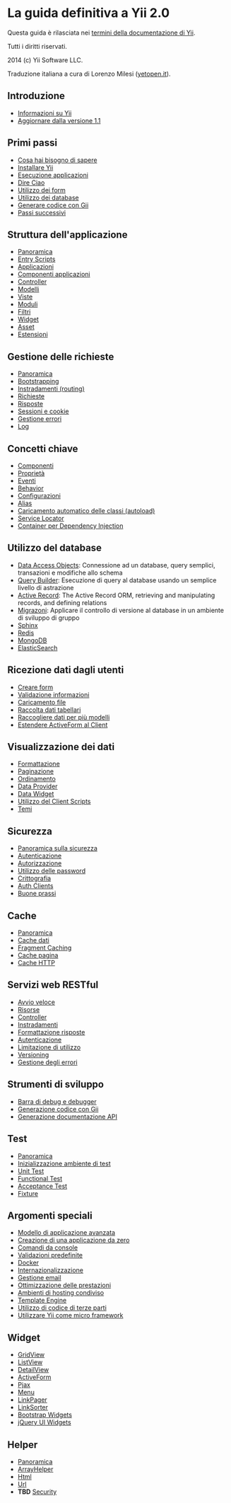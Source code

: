 La guida definitiva a Yii 2.0
=============================

Questa guida è rilasciata nei [termini della documentazione di Yii](http://www.yiiframework.com/doc/terms/).

Tutti i diritti riservati.

2014 (c) Yii Software LLC.

Traduzione italiana a cura di Lorenzo Milesi ([yetopen.it](http://www.yetopen.it)).


Introduzione
------------

* [Informazioni su Yii](intro-yii.md)
* [Aggiornare dalla versione 1.1](intro-upgrade-from-v1.md)


Primi passi
-----------

* [Cosa hai bisogno di sapere](start-prerequisites.md)
* [Installare Yii](start-installation.md)
* [Esecuzione applicazioni](start-workflow.md)
* [Dire Ciao](start-hello.md)
* [Utilizzo dei form](start-forms.md)
* [Utilizzo dei database](start-databases.md)
* [Generare codice con Gii](start-gii.md)
* [Passi successivi](start-looking-ahead.md)


Struttura dell'applicazione
---------------------------

* [Panoramica](structure-overview.md)
* [Entry Scripts](structure-entry-scripts.md)
* [Applicazioni](structure-applications.md)
* [Componenti applicazioni](structure-application-components.md)
* [Controller](structure-controllers.md)
* [Modelli](structure-models.md)
* [Viste](structure-views.md)
* [Moduli](structure-modules.md)
* [Filtri](structure-filters.md)
* [Widget](structure-widgets.md)
* [Asset](structure-assets.md)
* [Estensioni](structure-extensions.md)


Gestione delle richieste
------------------------

* [Panoramica](runtime-overview.md)
* [Bootstrapping](runtime-bootstrapping.md)
* [Instradamenti (routing)](runtime-routing.md)
* [Richieste](runtime-requests.md)
* [Risposte](runtime-responses.md)
* [Sessioni e cookie](runtime-sessions-cookies.md)
* [Gestione errori](runtime-handling-errors.md)
* [Log](runtime-logging.md)


Concetti chiave
---------------

* [Componenti](concept-components.md)
* [Proprietà](concept-properties.md)
* [Eventi](concept-events.md)
* [Behavior](concept-behaviors.md)
* [Configurazioni](concept-configurations.md)
* [Alias](concept-aliases.md)
* [Caricamento automatico delle classi (autoload)](concept-autoloading.md)
* [Service Locator](concept-service-locator.md)
* [Container per Dependency Injection](concept-di-container.md)


Utilizzo del database
------------------------

* [Data Access Objects](db-dao.md): Connessione ad un database, query semplici, transazioni e modifiche allo schema
* [Query Builder](db-query-builder.md): Esecuzione di query al database usando un semplice livello di astrazione
* [Active Record](db-active-record.md): The Active Record ORM, retrieving and manipulating records, and defining relations
* [Migrazoni](db-migrations.md): Applicare il controllo di versione al database in un ambiente di sviluppo di gruppo
* [Sphinx](db-sphinx.md)
* [Redis](db-redis.md)
* [MongoDB](db-mongodb.md)
* [ElasticSearch](db-elasticsearch.md)


Ricezione dati dagli utenti
---------------------------

* [Creare form](input-forms.md)
* [Validazione informazioni](input-validation.md)
* [Caricamento file](input-file-upload.md)
* [Raccolta dati tabellari](input-tabular-input.md)
* [Raccogliere dati per più modelli](input-multiple-models.md)
* [Estendere ActiveForm al Client](input-form-javascript.md)


Visualizzazione dei dati
------------------------

* [Formattazione](output-formatting.md)
* [Paginazione](output-pagination.md)
* [Ordinamento](output-sorting.md)
* [Data Provider](output-data-providers.md)
* [Data Widget](output-data-widgets.md)
* [Utilizzo del Client Scripts](output-client-scripts.md)
* [Temi](output-theming.md)


Sicurezza
---------

* [Panoramica sulla sicurezza](security-overview.md)
* [Autenticazione](security-authentication.md)
* [Autorizzazione](security-authorization.md)
* [Utilizzo delle password](security-passwords.md)
* [Crittografia](security-cryptography.md)
* [Auth Clients](security-auth-clients.md)
* [Buone prassi](security-best-practices.md)


Cache
-----

* [Panoramica](caching-overview.md)
* [Cache dati](caching-data.md)
* [Fragment Caching](caching-fragment.md)
* [Cache pagina](caching-page.md)
* [Cache HTTP](caching-http.md)


Servizi web RESTful
-------------------

* [Avvio veloce](rest-quick-start.md)
* [Risorse](rest-resources.md)
* [Controller](rest-controllers.md)
* [Instradamenti](rest-routing.md)
* [Formattazione risposte](rest-response-formatting.md)
* [Autenticazione](rest-authentication.md)
* [Limitazione di utilizzo](rest-rate-limiting.md)
* [Versioning](rest-versioning.md)
* [Gestione degli errori](rest-error-handling.md)


Strumenti di sviluppo
---------------------

* [Barra di debug e debugger](tool-debugger.md)
* [Generazione codice con Gii](tool-gii.md)
* [Generazione documentazione API](tool-api-doc.md)


Test
----

* [Panoramica](test-overview.md)
* [Inizializzazione ambiente di test](test-environment-setup.md)
* [Unit Test](test-unit.md)
* [Functional Test](test-functional.md)
* [Acceptance Test](test-acceptance.md)
* [Fixture](test-fixtures.md)


Argomenti speciali
------------------

* [Modello di applicazione avanzata](tutorial-advanced-app.md)
* [Creazione di una applicazione da zero](tutorial-start-from-scratch.md)
* [Comandi da console](tutorial-console.md)
* [Validazioni predefinite](tutorial-core-validators.md)
* [Docker](tutorial-docker.md)
* [Internazionalizzazione](tutorial-i18n.md)
* [Gestione email](tutorial-mailing.md)
* [Ottimizzazione delle prestazioni](tutorial-performance-tuning.md)
* [Ambienti di hosting condiviso](tutorial-shared-hosting.md)
* [Template Engine](tutorial-template-engines.md)
* [Utilizzo di codice di terze parti](tutorial-yii-integration.md)
* [Utilizzare Yii come micro framework](tutorial-yii-as-micro-framework.md)


Widget
------

* [GridView](https://www.yiiframework.com/doc-2.0/yii-grid-gridview.html)
* [ListView](https://www.yiiframework.com/doc-2.0/yii-widgets-listview.html)
* [DetailView](https://www.yiiframework.com/doc-2.0/yii-widgets-detailview.html)
* [ActiveForm](https://www.yiiframework.com/doc-2.0/guide-input-forms.html#activerecord-based-forms-activeform)
* [Pjax](https://www.yiiframework.com/doc-2.0/yii-widgets-pjax.html)
* [Menu](https://www.yiiframework.com/doc-2.0/yii-widgets-menu.html)
* [LinkPager](https://www.yiiframework.com/doc-2.0/yii-widgets-linkpager.html)
* [LinkSorter](https://www.yiiframework.com/doc-2.0/yii-widgets-linksorter.html)
* [Bootstrap Widgets](https://www.yiiframework.com/extension/yiisoft/yii2-bootstrap/doc/guide)
* [jQuery UI Widgets](https://www.yiiframework.com/extension/yiisoft/yii2-jui/doc/guide)


Helper
------

* [Panoramica](helper-overview.md)
* [ArrayHelper](helper-array.md)
* [Html](helper-html.md)
* [Url](helper-url.md)
* **TBD** [Security](helper-security.md)

